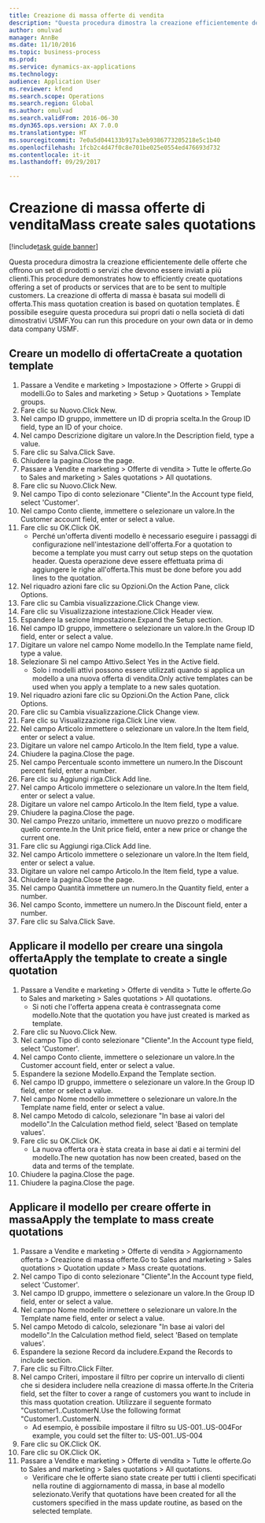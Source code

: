 ```yaml
--- 
title: Creazione di massa offerte di vendita
description: "Questa procedura dimostra la creazione efficientemente delle offerte che offrono un set di prodotti o servizi che devono essere inviati a più clienti."
author: omulvad
manager: AnnBe
ms.date: 11/10/2016
ms.topic: business-process
ms.prod: 
ms.service: dynamics-ax-applications
ms.technology: 
audience: Application User
ms.reviewer: kfend
ms.search.scope: Operations
ms.search.region: Global
ms.author: omulvad
ms.search.validFrom: 2016-06-30
ms.dyn365.ops.version: AX 7.0.0
ms.translationtype: HT
ms.sourcegitcommit: 7e0a5d044133b917a3eb9386773205218e5c1b40
ms.openlocfilehash: 1fcb2c4d47f0c8e701be025e0554ed476693d732
ms.contentlocale: it-it
ms.lasthandoff: 09/29/2017

---
```

# <a name="mass-create-sales-quotations"></a><span data-ttu-id="c6e2c-103">Creazione di massa offerte di vendita</span><span class="sxs-lookup"><span data-stu-id="c6e2c-103">Mass create sales quotations</span></span>

[!include[task guide banner](../../includes/task-guide-banner.md)]

<span data-ttu-id="c6e2c-104">Questa procedura dimostra la creazione efficientemente delle offerte che offrono un set di prodotti o servizi che devono essere inviati a più clienti.</span><span class="sxs-lookup"><span data-stu-id="c6e2c-104">This procedure demonstrates how to efficiently create quotations offering a set of products or services that are to be sent to multiple customers.</span></span> <span data-ttu-id="c6e2c-105">La creazione di offerta di massa è basata sui modelli di offerta.</span><span class="sxs-lookup"><span data-stu-id="c6e2c-105">This mass quotation creation is based on quotation templates.</span></span> <span data-ttu-id="c6e2c-106">È possibile eseguire questa procedura sui propri dati o nella società di dati dimostrativi USMF.</span><span class="sxs-lookup"><span data-stu-id="c6e2c-106">You can run this procedure on your own data or in demo data company USMF.</span></span>


## <a name="create-a-quotation-template"></a><span data-ttu-id="c6e2c-107">Creare un modello di offerta</span><span class="sxs-lookup"><span data-stu-id="c6e2c-107">Create a quotation template</span></span>
1. <span data-ttu-id="c6e2c-108">Passare a Vendite e marketing > Impostazione > Offerte > Gruppi di modelli.</span><span class="sxs-lookup"><span data-stu-id="c6e2c-108">Go to Sales and marketing > Setup > Quotations > Template groups.</span></span>
2. <span data-ttu-id="c6e2c-109">Fare clic su Nuovo.</span><span class="sxs-lookup"><span data-stu-id="c6e2c-109">Click New.</span></span>
3. <span data-ttu-id="c6e2c-110">Nel campo ID gruppo, immettere un ID di propria scelta.</span><span class="sxs-lookup"><span data-stu-id="c6e2c-110">In the Group ID field, type an ID of your choice.</span></span>
4. <span data-ttu-id="c6e2c-111">Nel campo Descrizione digitare un valore.</span><span class="sxs-lookup"><span data-stu-id="c6e2c-111">In the Description field, type a value.</span></span>
5. <span data-ttu-id="c6e2c-112">Fare clic su Salva.</span><span class="sxs-lookup"><span data-stu-id="c6e2c-112">Click Save.</span></span>
6. <span data-ttu-id="c6e2c-113">Chiudere la pagina.</span><span class="sxs-lookup"><span data-stu-id="c6e2c-113">Close the page.</span></span>
7. <span data-ttu-id="c6e2c-114">Passare a Vendite e marketing > Offerte di vendita > Tutte le offerte.</span><span class="sxs-lookup"><span data-stu-id="c6e2c-114">Go to Sales and marketing > Sales quotations > All quotations.</span></span>
8. <span data-ttu-id="c6e2c-115">Fare clic su Nuovo.</span><span class="sxs-lookup"><span data-stu-id="c6e2c-115">Click New.</span></span>
9. <span data-ttu-id="c6e2c-116">Nel campo Tipo di conto selezionare "Cliente".</span><span class="sxs-lookup"><span data-stu-id="c6e2c-116">In the Account type field, select 'Customer'.</span></span>
10. <span data-ttu-id="c6e2c-117">Nel campo Conto cliente, immettere o selezionare un valore.</span><span class="sxs-lookup"><span data-stu-id="c6e2c-117">In the Customer account field, enter or select a value.</span></span>
11. <span data-ttu-id="c6e2c-118">Fare clic su OK.</span><span class="sxs-lookup"><span data-stu-id="c6e2c-118">Click OK.</span></span>
    * <span data-ttu-id="c6e2c-119">Perché un'offerta diventi modello è necessario eseguire i passaggi di configurazione nell'intestazione dell'offerta.</span><span class="sxs-lookup"><span data-stu-id="c6e2c-119">For a quotation to become a template you must carry out  setup steps on the quotation header.</span></span> <span data-ttu-id="c6e2c-120">Questa operazione deve essere effettuata prima di aggiungere le righe all'offerta.</span><span class="sxs-lookup"><span data-stu-id="c6e2c-120">This must be done before you add lines to the quotation.</span></span>   
12. <span data-ttu-id="c6e2c-121">Nel riquadro azioni fare clic su Opzioni.</span><span class="sxs-lookup"><span data-stu-id="c6e2c-121">On the Action Pane, click Options.</span></span>
13. <span data-ttu-id="c6e2c-122">Fare clic su Cambia visualizzazione.</span><span class="sxs-lookup"><span data-stu-id="c6e2c-122">Click Change view.</span></span>
14. <span data-ttu-id="c6e2c-123">Fare clic su Visualizzazione intestazione.</span><span class="sxs-lookup"><span data-stu-id="c6e2c-123">Click Header view.</span></span>
15. <span data-ttu-id="c6e2c-124">Espandere la sezione Impostazione.</span><span class="sxs-lookup"><span data-stu-id="c6e2c-124">Expand the Setup section.</span></span>
16. <span data-ttu-id="c6e2c-125">Nel campo ID gruppo, immettere o selezionare un valore.</span><span class="sxs-lookup"><span data-stu-id="c6e2c-125">In the Group ID field, enter or select a value.</span></span>
17. <span data-ttu-id="c6e2c-126">Digitare un valore nel campo Nome modello.</span><span class="sxs-lookup"><span data-stu-id="c6e2c-126">In the Template name field, type a value.</span></span>
18. <span data-ttu-id="c6e2c-127">Selezionare Sì nel campo Attivo.</span><span class="sxs-lookup"><span data-stu-id="c6e2c-127">Select Yes in the Active field.</span></span>
    * <span data-ttu-id="c6e2c-128">Solo i modelli attivi possono essere utilizzati quando si applica un modello a una nuova offerta di vendita.</span><span class="sxs-lookup"><span data-stu-id="c6e2c-128">Only active templates can be used when you apply a template to a new sales quotation.</span></span>  
19. <span data-ttu-id="c6e2c-129">Nel riquadro azioni fare clic su Opzioni.</span><span class="sxs-lookup"><span data-stu-id="c6e2c-129">On the Action Pane, click Options.</span></span>
20. <span data-ttu-id="c6e2c-130">Fare clic su Cambia visualizzazione.</span><span class="sxs-lookup"><span data-stu-id="c6e2c-130">Click Change view.</span></span>
21. <span data-ttu-id="c6e2c-131">Fare clic su Visualizzazione riga.</span><span class="sxs-lookup"><span data-stu-id="c6e2c-131">Click Line view.</span></span>
22. <span data-ttu-id="c6e2c-132">Nel campo Articolo immettere o selezionare un valore.</span><span class="sxs-lookup"><span data-stu-id="c6e2c-132">In the Item field, enter or select a value.</span></span>
23. <span data-ttu-id="c6e2c-133">Digitare un valore nel campo Articolo.</span><span class="sxs-lookup"><span data-stu-id="c6e2c-133">In the Item field, type a value.</span></span>
24. <span data-ttu-id="c6e2c-134">Chiudere la pagina.</span><span class="sxs-lookup"><span data-stu-id="c6e2c-134">Close the page.</span></span>
25. <span data-ttu-id="c6e2c-135">Nel campo Percentuale sconto immettere un numero.</span><span class="sxs-lookup"><span data-stu-id="c6e2c-135">In the Discount percent field, enter a number.</span></span>
26. <span data-ttu-id="c6e2c-136">Fare clic su Aggiungi riga.</span><span class="sxs-lookup"><span data-stu-id="c6e2c-136">Click Add line.</span></span>
27. <span data-ttu-id="c6e2c-137">Nel campo Articolo immettere o selezionare un valore.</span><span class="sxs-lookup"><span data-stu-id="c6e2c-137">In the Item field, enter or select a value.</span></span>
28. <span data-ttu-id="c6e2c-138">Digitare un valore nel campo Articolo.</span><span class="sxs-lookup"><span data-stu-id="c6e2c-138">In the Item field, type a value.</span></span>
29. <span data-ttu-id="c6e2c-139">Chiudere la pagina.</span><span class="sxs-lookup"><span data-stu-id="c6e2c-139">Close the page.</span></span>
30. <span data-ttu-id="c6e2c-140">Nel campo Prezzo unitario, immettere un nuovo prezzo o modificare quello corrente.</span><span class="sxs-lookup"><span data-stu-id="c6e2c-140">In the Unit price field, enter a new price or change the current one.</span></span>
31. <span data-ttu-id="c6e2c-141">Fare clic su Aggiungi riga.</span><span class="sxs-lookup"><span data-stu-id="c6e2c-141">Click Add line.</span></span>
32. <span data-ttu-id="c6e2c-142">Nel campo Articolo immettere o selezionare un valore.</span><span class="sxs-lookup"><span data-stu-id="c6e2c-142">In the Item field, enter or select a value.</span></span>
33. <span data-ttu-id="c6e2c-143">Digitare un valore nel campo Articolo.</span><span class="sxs-lookup"><span data-stu-id="c6e2c-143">In the Item field, type a value.</span></span>
34. <span data-ttu-id="c6e2c-144">Chiudere la pagina.</span><span class="sxs-lookup"><span data-stu-id="c6e2c-144">Close the page.</span></span>
35. <span data-ttu-id="c6e2c-145">Nel campo Quantità immettere un numero.</span><span class="sxs-lookup"><span data-stu-id="c6e2c-145">In the Quantity field, enter a number.</span></span>
36. <span data-ttu-id="c6e2c-146">Nel campo Sconto, immettere un numero.</span><span class="sxs-lookup"><span data-stu-id="c6e2c-146">In the Discount field, enter a number.</span></span>
37. <span data-ttu-id="c6e2c-147">Fare clic su Salva.</span><span class="sxs-lookup"><span data-stu-id="c6e2c-147">Click Save.</span></span>

## <a name="apply-the-template-to-create-a-single-quotation"></a><span data-ttu-id="c6e2c-148">Applicare il modello per creare una singola offerta</span><span class="sxs-lookup"><span data-stu-id="c6e2c-148">Apply the template to create a single quotation</span></span>
1. <span data-ttu-id="c6e2c-149">Passare a Vendite e marketing > Offerte di vendita > Tutte le offerte.</span><span class="sxs-lookup"><span data-stu-id="c6e2c-149">Go to Sales and marketing > Sales quotations > All quotations.</span></span>
    * <span data-ttu-id="c6e2c-150">Si noti che l'offerta appena creata è contrassegnata come modello.</span><span class="sxs-lookup"><span data-stu-id="c6e2c-150">Note that the quotation you have just created is marked as template.</span></span>  
2. <span data-ttu-id="c6e2c-151">Fare clic su Nuovo.</span><span class="sxs-lookup"><span data-stu-id="c6e2c-151">Click New.</span></span>
3. <span data-ttu-id="c6e2c-152">Nel campo Tipo di conto selezionare "Cliente".</span><span class="sxs-lookup"><span data-stu-id="c6e2c-152">In the Account type field, select 'Customer'.</span></span>
4. <span data-ttu-id="c6e2c-153">Nel campo Conto cliente, immettere o selezionare un valore.</span><span class="sxs-lookup"><span data-stu-id="c6e2c-153">In the Customer account field, enter or select a value.</span></span>
5. <span data-ttu-id="c6e2c-154">Espandere la sezione Modello.</span><span class="sxs-lookup"><span data-stu-id="c6e2c-154">Expand the Template section.</span></span>
6. <span data-ttu-id="c6e2c-155">Nel campo ID gruppo, immettere o selezionare un valore.</span><span class="sxs-lookup"><span data-stu-id="c6e2c-155">In the Group ID field, enter or select a value.</span></span>
7. <span data-ttu-id="c6e2c-156">Nel campo Nome modello immettere o selezionare un valore.</span><span class="sxs-lookup"><span data-stu-id="c6e2c-156">In the Template name field, enter or select a value.</span></span>
8. <span data-ttu-id="c6e2c-157">Nel campo Metodo di calcolo, selezionare "In base ai valori del modello".</span><span class="sxs-lookup"><span data-stu-id="c6e2c-157">In the Calculation method field, select 'Based on template values'.</span></span>
9. <span data-ttu-id="c6e2c-158">Fare clic su OK.</span><span class="sxs-lookup"><span data-stu-id="c6e2c-158">Click OK.</span></span>
    * <span data-ttu-id="c6e2c-159">La nuova offerta ora è stata creata in base ai dati e ai termini del modello.</span><span class="sxs-lookup"><span data-stu-id="c6e2c-159">The new quotation has now been created, based on the data and terms of the template.</span></span>  
10. <span data-ttu-id="c6e2c-160">Chiudere la pagina.</span><span class="sxs-lookup"><span data-stu-id="c6e2c-160">Close the page.</span></span>
11. <span data-ttu-id="c6e2c-161">Chiudere la pagina.</span><span class="sxs-lookup"><span data-stu-id="c6e2c-161">Close the page.</span></span>

## <a name="apply-the-template-to-mass-create-quotations"></a><span data-ttu-id="c6e2c-162">Applicare il modello per creare offerte in massa</span><span class="sxs-lookup"><span data-stu-id="c6e2c-162">Apply the template to mass create quotations</span></span>
1. <span data-ttu-id="c6e2c-163">Passare a Vendite e marketing > Offerte di vendita > Aggiornamento offerta > Creazione di massa offerte.</span><span class="sxs-lookup"><span data-stu-id="c6e2c-163">Go to Sales and marketing > Sales quotations > Quotation update > Mass create quotations.</span></span>
2. <span data-ttu-id="c6e2c-164">Nel campo Tipo di conto selezionare "Cliente".</span><span class="sxs-lookup"><span data-stu-id="c6e2c-164">In the Account type field, select 'Customer'.</span></span>
3. <span data-ttu-id="c6e2c-165">Nel campo ID gruppo, immettere o selezionare un valore.</span><span class="sxs-lookup"><span data-stu-id="c6e2c-165">In the Group ID field, enter or select a value.</span></span>
4. <span data-ttu-id="c6e2c-166">Nel campo Nome modello immettere o selezionare un valore.</span><span class="sxs-lookup"><span data-stu-id="c6e2c-166">In the Template name field, enter or select a value.</span></span>
5. <span data-ttu-id="c6e2c-167">Nel campo Metodo di calcolo, selezionare "In base ai valori del modello".</span><span class="sxs-lookup"><span data-stu-id="c6e2c-167">In the Calculation method field, select 'Based on template values'.</span></span>
6. <span data-ttu-id="c6e2c-168">Espandere la sezione Record da includere.</span><span class="sxs-lookup"><span data-stu-id="c6e2c-168">Expand the Records to include section.</span></span>
7. <span data-ttu-id="c6e2c-169">Fare clic su Filtro.</span><span class="sxs-lookup"><span data-stu-id="c6e2c-169">Click Filter.</span></span>
8. <span data-ttu-id="c6e2c-170">Nel campo Criteri, impostare il filtro per coprire un intervallo di clienti che si desidera includere nella creazione di massa offerte.</span><span class="sxs-lookup"><span data-stu-id="c6e2c-170">In the Criteria field, set the filter to cover a range of customers you want to include in this mass quotation creation.</span></span> <span data-ttu-id="c6e2c-171">Utilizzare il seguente formato "Customer1..CustomerN.</span><span class="sxs-lookup"><span data-stu-id="c6e2c-171">Use the following format "Customer1..CustomerN.</span></span>
    * <span data-ttu-id="c6e2c-172">Ad esempio, è possibile impostare il filtro su US-001..US-004</span><span class="sxs-lookup"><span data-stu-id="c6e2c-172">For example, you could set the filter to: US-001..US-004</span></span>  
9. <span data-ttu-id="c6e2c-173">Fare clic su OK.</span><span class="sxs-lookup"><span data-stu-id="c6e2c-173">Click OK.</span></span>
10. <span data-ttu-id="c6e2c-174">Fare clic su OK.</span><span class="sxs-lookup"><span data-stu-id="c6e2c-174">Click OK.</span></span>
11. <span data-ttu-id="c6e2c-175">Passare a Vendite e marketing > Offerte di vendita > Tutte le offerte.</span><span class="sxs-lookup"><span data-stu-id="c6e2c-175">Go to Sales and marketing > Sales quotations > All quotations.</span></span>
    * <span data-ttu-id="c6e2c-176">Verificare che le offerte siano state create per tutti i clienti specificati nella routine di aggiornamento di massa, in base al modello selezionato.</span><span class="sxs-lookup"><span data-stu-id="c6e2c-176">Verify that quotations have been created for all the customers specified in the mass update routine, as based on the selected template.</span></span>  



